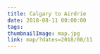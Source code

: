```yaml
---
title: Calgary to Airdrie
date: 2018-08-11 00:00:00
tags:
thumbnailImage: map.jpg
link: map/?dates=2018/08/11
---
```

<!-- excerpt -->
